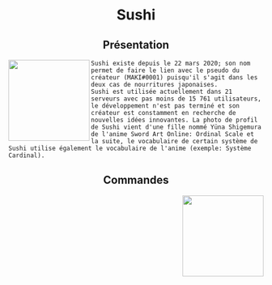 # <div align="center">Sushi</div>

## <div align="center">Présentation</div>

<img align="left" src="https://pbs.twimg.com/profile_images/988878811247849477/yE5bFuCF_400x400.jpg" height="160" width="160" />`Sushi existe depuis le 22 mars 2020; son nom permet de faire le lien avec le pseudo du créateur (MAKI#0001) puisqu'il s'agit dans les deux cas de nourritures japonaises.`</br>
`Sushi est utilisée actuellement dans 21 serveurs avec pas moins de 15 761 utilisateurs, le développement n'est pas terminé et son créateur est constamment en recherche de nouvelles idées innovantes. La photo de profil de Sushi vient d'une fille nommé Yüna Shigemura de l'anime Sword Art Online: Ordinal Scale et la suite, le vocabulaire de certain système de Sushi utilise également le vocabulaire de l'anime (exemple: Système Cardinal).`

## <div align="center">Commandes</div>

<img align="right" src="" height="160" width="160" />
